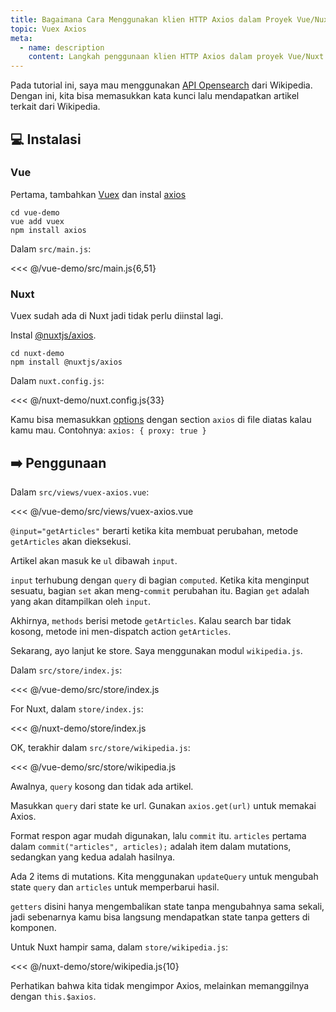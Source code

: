 ```yaml
---
title: Bagaimana Cara Menggunakan klien HTTP Axios dalam Proyek Vue/Nuxt
topic: Vuex Axios
meta:
  - name: description
    content: Langkah penggunaan klien HTTP Axios dalam proyek Vue/Nuxt.
---
```


Pada tutorial ini, saya mau menggunakan [API Opensearch](https://www.mediawiki.org/wiki/API:Opensearch) dari Wikipedia. Dengan ini, kita bisa memasukkan kata kunci lalu mendapatkan artikel terkait dari Wikipedia.

## :computer: Instalasi

### Vue

Pertama, tambahkan [Vuex](https://vuex.vuejs.org/) dan instal [axios](https://www.npmjs.com/package/prismjs)

```bash{2-3}
cd vue-demo
vue add vuex
npm install axios
```

Dalam `src/main.js`:

<<< @/vue-demo/src/main.js{6,51}

### Nuxt

Vuex sudah ada di Nuxt jadi tidak perlu diinstal lagi.

Instal [@nuxtjs/axios](https://www.npmjs.com/package/@nuxtjs/axios).

```bash{2}
cd nuxt-demo
npm install @nuxtjs/axios
```

Dalam `nuxt.config.js`:

<<< @/nuxt-demo/nuxt.config.js{33}

Kamu bisa memasukkan [options](https://axios.nuxtjs.org/options) dengan section `axios` di file diatas kalau kamu mau. Contohnya: `axios: { proxy: true }`

## :arrow_right: Penggunaan

Dalam `src/views/vuex-axios.vue`:

<<< @/vue-demo/src/views/vuex-axios.vue

`@input="getArticles"` berarti ketika kita membuat perubahan, metode `getArticles` akan dieksekusi.

Artikel akan masuk ke `ul` dibawah `input`.

`input` terhubung dengan `query` di bagian `computed`. Ketika kita menginput sesuatu, bagian `set` akan meng-`commit` perubahan itu. Bagian `get` adalah yang akan ditampilkan oleh `input`.

Akhirnya, `methods` berisi metode `getArticles`. Kalau search bar tidak kosong, metode ini men-dispatch action `getArticles`.

Sekarang, ayo lanjut ke store. Saya menggunakan modul `wikipedia.js`.

Dalam `src/store/index.js`:

<<< @/vue-demo/src/store/index.js

For Nuxt, dalam `store/index.js`:

<<< @/nuxt-demo/store/index.js

OK, terakhir dalam `src/store/wikipedia.js`:

<<< @/vue-demo/src/store/wikipedia.js

Awalnya, `query` kosong dan tidak ada artikel.

Masukkan `query` dari state ke url. Gunakan `axios.get(url)` untuk memakai Axios.

Format respon agar mudah digunakan, lalu `commit` itu. `articles` pertama dalam `commit("articles", articles);` adalah item dalam mutations, sedangkan yang kedua adalah hasilnya.

Ada 2 items di mutations. Kita menggunakan `updateQuery` untuk mengubah state `query` dan `articles` untuk memperbarui hasil.

`getters` disini hanya mengembalikan state tanpa mengubahnya sama sekali, jadi sebenarnya kamu bisa langsung mendapatkan state tanpa getters di komponen.

Untuk Nuxt hampir sama, dalam `store/wikipedia.js`:

<<< @/nuxt-demo/store/wikipedia.js{10}

Perhatikan bahwa kita tidak mengimpor Axios, melainkan memanggilnya dengan `this.$axios`.
